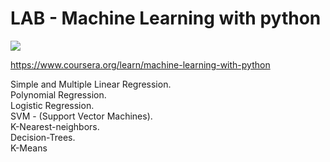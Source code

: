 # LAB - Machine Learning with python     

<div data-iframe-width="150" data-iframe-height="270" data-share-badge-id="a90c734c-a681-436c-809f-57c6cc9e6e81" data-share-badge-host="https://www.youracclaim.com"></div>

<img src="https://images.youracclaim.com/size/110x110/images/9ac4c3fc-df44-49dd-adfc-5d942f46cdb1/Python%2Bfor%2BData%2BSci%2Band%2BAI.png" class="center">   

https://www.coursera.org/learn/machine-learning-with-python    

Simple and Multiple Linear Regression.   
Polynomial Regression.    
Logistic Regression.    
SVM - (Support Vector Machines).   
K-Nearest-neighbors.     
Decision-Trees.   
K-Means   
